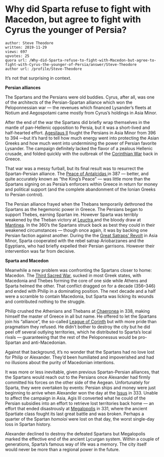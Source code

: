 # Why did Sparta refuse to fight with Macedon, but agree to fight with Cyrus the younger of Persia?

	author: Steve Theodore
	written: 2019-11-29
	views: 697
	upvotes: 25
	quora url: /Why-did-Sparta-refuse-to-fight-with-Macedon-but-agree-to-fight-with-Cyrus-the-younger-of-Persia/answer/Steve-Theodore
	author url: /profile/Steve-Theodore


It’s not that surprising in context.

__Persian alliances__ 

The Spartans and the Persians were old buddies. Cyrus, after all, was one of the architects of the Persian-Spartan alliance which won the Peloponnessian war — the revenues which financed Lysander’s fleets at Notium and Aegospotami came mostly from Cyrus’s holdings in Asia Minor.

After the end of the war the Spartans did briefly wrap themselves in the mantle of pan-Hellenic opposition to Persia, but it was a short-lived and half-hearted effort. [Agesilaus II](https://en.wikipedia.org/wiki/Agesilaus_II) fought the Persians in Asia Minor from 396 to 394 —but it’s hard to tell how much energy went into protecting the Asian Greeks and how much went into undermining the power of Persian favorite Lysander. The campaign definitely lacked the flavor of a zealous Hellenic crusade, and folded quickly with the outbreak of the [Corinthian War](https://en.wikipedia.org/wiki/Corinthian_War) back in Greece.

That war was a messy furball, but its final result was to resurrect the Spartan-Persian alliance. The [Peace of Antalcidas ](https://en.wikipedia.org/wiki/Peace_of_Antalcidas)in 387 — better, and quite accurately known as “the King’s Peace” — was little more than the Spartans signing on as Persia’s enforcers within Greece in return for money and political support (and the complete abandonment of the Ionian Greeks to Persian control).

The Persian alliance frayed when the Thebans temporarily dethroned the Spartans as the hegemonic power in Greece. The Persians began to support Thebes, earning Spartan ire. However Sparta was terribly weakened by the Theban victory at [Leuctra ](https://en.wikipedia.org/wiki/Battle_of_Leuctra)and the bloody draw at [Mantinea](https://en.wikipedia.org/wiki/Battle_of_Mantinea_(362_BC)). In the 360’s the Spartans struck back as best they could in their weakened circumstances — though once again, it was by backing one Persian faction against another. During the the [Great Satraps' Revolt](https://en.wikipedia.org/wiki/Great_Satraps%27_Revolt) in Asia Minor, Sparta cooperated with the rebel satrap Ariobarzanes and the Egyptians, who had briefly expelled their Persian garrisons. However their intervention was far from decisive.

__Sparta and Macedon__ 

Meanwhile a new problem was confronting the Spartans closer to home: Macedon. The [Third Sacred War](https://en.wikipedia.org/wiki/Third_Sacred_War), sucked in most Greek states, with Macedonia and Thebes forming the core of one side while Athens and Sparta helmed the other. That conflict dragged on for a decade (356–346) and ended with Philip in a dominating position. The next decade and a half were a scramble to contain Macedonia, but Sparta was licking its wounds and contributed nothing to the struggle.

Philip crushed the Athenians and Thebans at [Chaeronea](https://en.wikipedia.org/wiki/Battle_of_Chaeronea_(338_BC)) in 338, making himself the master of Greece in all but name. He offered to let the Spartans join his “alliance”, the so-called [League of Corinth](https://en.wikipedia.org/wiki/League_of_Corinth) but with more pride than pragmatism they refused. He didn’t bother to destroy the city but he did peel off several outlying territories, which he distributed to Sparta’s local rivals — guaranteeing that the rest of the Peloponessus would be pro-Spartan and anti-Macedonian.

Against that background, it’s no wonder that the Spartans had no love lost for Philip or Alexander. They’d been humiliated and impoverished and had no illusions about the purity of Macedonian intentions.

It was more or less inevitable, given previous Spartan-Persian alliances, that the Spartans would reach out to the Persians once Alexander had firmly committed his forces on the other side of the Aegean. Unfortunately for Sparta, they were overtaken by events: Persian ships and money were just beginning to arrive when Alexander won the day at the [Issus](https://en.wikipedia.org/wiki/Battle_of_Issus) in 333. Unable to affect the campaign in Asia, Agis III converted what he could of the Persian subsidies into an effort to retrieve lost territories back home — an effort that ended disastrously at [Megalopolis](https://en.wikipedia.org/wiki/Battle_of_Megalopolis) in 331, where the ancient Spartiate class fought its last great battle and was broken. Perhaps a quarter of the Spartan _homoioi_  were lost on that day, the worst single-day loss in Spartan history.

Alexander declined to destroy the defeated Spartans but Megalopolis marked the effective end of the ancient Lycurgan system. Within a couple of generations, Sparta’s famous way of life was a memory. The city itself would never be more than a regional power in the future.

